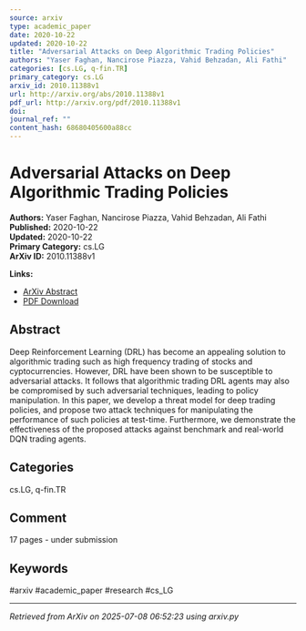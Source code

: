 ```yaml
---
source: arxiv
type: academic_paper
date: 2020-10-22
updated: 2020-10-22
title: "Adversarial Attacks on Deep Algorithmic Trading Policies"
authors: "Yaser Faghan, Nancirose Piazza, Vahid Behzadan, Ali Fathi"
categories: [cs.LG, q-fin.TR]
primary_category: cs.LG
arxiv_id: 2010.11388v1
url: http://arxiv.org/abs/2010.11388v1
pdf_url: http://arxiv.org/pdf/2010.11388v1
doi: 
journal_ref: ""
content_hash: 68680405600a88cc
---
```


# Adversarial Attacks on Deep Algorithmic Trading Policies

**Authors:** Yaser Faghan, Nancirose Piazza, Vahid Behzadan, Ali Fathi  
**Published:** 2020-10-22  
**Updated:** 2020-10-22  
**Primary Category:** cs.LG  
**ArXiv ID:** 2010.11388v1  

**Links:**
- [ArXiv Abstract](http://arxiv.org/abs/2010.11388v1)
- [PDF Download](http://arxiv.org/pdf/2010.11388v1)


## Abstract

Deep Reinforcement Learning (DRL) has become an appealing solution to
algorithmic trading such as high frequency trading of stocks and
cyptocurrencies. However, DRL have been shown to be susceptible to adversarial
attacks. It follows that algorithmic trading DRL agents may also be compromised
by such adversarial techniques, leading to policy manipulation. In this paper,
we develop a threat model for deep trading policies, and propose two attack
techniques for manipulating the performance of such policies at test-time.
Furthermore, we demonstrate the effectiveness of the proposed attacks against
benchmark and real-world DQN trading agents.

## Categories

cs.LG, q-fin.TR



## Comment

17 pages - under submission


## Keywords

#arxiv #academic_paper #research #cs_LG

---
*Retrieved from ArXiv on 2025-07-08 06:52:23 using arxiv.py*
